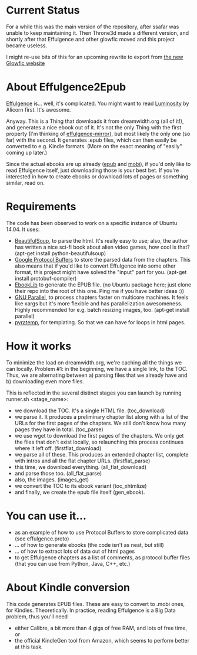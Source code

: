 Current Status
==============

For a while this was the main version of the repository, after ssafar was unable to keep maintaining it. Then Throne3d made a different version, and shortly after that Effulgence and other glowfic moved and this project became useless.

I might re-use bits of this for an upcoming rewrite to export from [the new Glowfic website](https://glowfic.com/)

About Effulgence2Epub
=====================

[Effulgence](http://edgeofyourseat.dreamwidth.org/2121.html) is... well, it's complicated. You might want to read [Luminosity](http://luminous.elcenia.com/) by Alicorn first. It's awesome.

Anyway. This is a Thing that downloads it from dreamwidth.org (all of it!), and generates a nice ebook out of it. It's not the only Thing with the first property (I'm thinking of [effulgence-mirror](https://github.com/liammdalton/effulgence-mirror)), but most likely the only one (so far) with the second. It generates .epub files, which can then easily be converted to e.g. Kindle formats. (More on the exact meaning of "easily" coming up later.)

Since the actual ebooks are up already ([epub](http://luminous.elcenia.com/effulgence/effulgence.epub) and [mobi](http://luminous.elcenia.com/effulgence/effulgence.mobi)), if you'd only like to read Effulgence itself, just downloading those is your best bet. If you're interested in how to create ebooks or download lots of pages or something similar, read on.

Requirements
============
The code has been observed to work on a specific instance of Ubuntu 14.04. It uses:

  - [BeautifulSoup](http://www.crummy.com/software/BeautifulSoup/), to parse the html. It's really easy to use; also, the author has written a nice sci-fi book about alien video games, how cool is that? (apt-get install python-beautifulsoup)
  - [Google Protocol Buffers](https://code.google.com/p/protobuf/) to store the parsed data from the chapters. This also means that if you'd like to convert Effulgence into some other format, this project might have solved the "input" part for you. (apt-get install protobuf-compiler)
  - [EbookLib](https://github.com/aerkalov/ebooklib) to generate the EPUB file. (no Ubuntu package here; just clone their repo into the root of this one. Ping me if you have better ideas :))
  - [GNU Parallel](http://www.gnu.org/software/parallel/), to process chapters faster on multicore machines. It feels like xargs but it's more flexible and has parallelization awesomeness. Highly recommended for e.g. batch resizing images, too. (apt-get install parallel)
  - [pyratemp](http://www.simple-is-better.org/template/pyratemp.html), for templating. So that we can have for loops in html pages.


How it works
============

To minimize the load on dreamwidth.org, we're caching all the things we can
locally. Problem #1: in the beginning, we have a single link, to the TOC. Thus, we are alternating between a) parsing files that we already have
and b) downloading even more files.

This is reflected in the several distinct stages you can launch by running runner.sh <stage_name>:

  - we download the TOC. It's a single HTML file. (toc_download)
  - we parse it. It produces a preliminary chapter list along with a list of the URLs for the first pages of the chapters. We still don't know how many pages they have in total. (toc_parse)
  - we use wget to download the first pages of the chapters. We only get the files that don't exist locally, so relaunching this process continues where it left off. (firstflat_download)
  - we parse all of these. This produces an extended chapter list, complete with intros and all the flat chapter URLs. (firstflat_parse)
  - this time, we download everything. (all\_flat\_download)
  - and parse those too. (all\_flat\_parse)
  - also, the images. (images_get)
  - we convert the TOC to its ebook variant (toc_xhtmlize)
  - and finally, we create the epub file itself (gen_ebook).

You can use it...
==================

  - as an example of how to use Protocol Buffers to store complicated data (see effulgence.proto)
  - ... of how to generate ebooks (the code isn't as neat, but still)
  - ... of how to extract lots of data out of html pages
  - to get Effulgence chapters as a list of comments, as protocol buffer files (that you can use from Python, Java, C++, etc.)

About Kindle conversion
========================

This code generates EPUB files. These are easy to convert to .mobi ones, for Kindles. Theoretically. In practice, reading Effulgence is a Big Data problem, thus you'll need

  - either Calibre, a bit more than 4 gigs of free RAM, and lots of free time, or
  - the official KindleGen tool from Amazon, which seems to perform better at this task.

